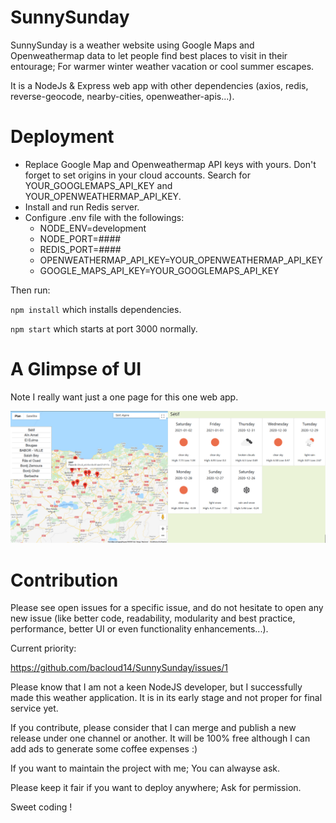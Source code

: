 # SunnySunday

SunnySunday is a weather website using Google Maps and Openweathermap data to let people find best places to visit in their entourage; For warmer winter weather vacation or cool summer escapes. 

It is a NodeJs & Express web app with other dependencies (axios, redis, reverse-geocode, nearby-cities, openweather-apis...).


# Deployment

- Replace Google Map and Openweathermap API keys with yours. Don't forget to set origins in your cloud accounts. Search for YOUR_GOOGLEMAPS_API_KEY and YOUR_OPENWEATHERMAP_API_KEY.
- Install and run Redis server.
- Configure .env file with the followings:
    - NODE_ENV=development
    - NODE_PORT=####
    - REDIS_PORT=####
    - OPENWEATHERMAP_API_KEY=YOUR_OPENWEATHERMAP_API_KEY
    - GOOGLE_MAPS_API_KEY=YOUR_GOOGLEMAPS_API_KEY

Then run:

`npm install` which installs dependencies.

`npm start` which starts at port 3000 normally.

# A Glimpse of UI

Note I really want just a one page for this one web app.

![capture](Capture.PNG)

# Contribution

Please see open issues for a specific issue, and do not hesitate to open any new issue (like better code, readability, modularity and best practice, performance, better UI or even functionality enhancements...).

Current priority: 

https://github.com/bacloud14/SunnySunday/issues/1

Please know that I am not a keen NodeJS developer, but I successfully made this weather application. It is in its early stage and not proper for final service yet.

If you contribute, please consider that I can merge and publish a new release under one channel or another. It will be 100% free although I can add ads to generate some coffee expenses :)

If you want to maintain the project with me; You can alwayse ask.

Please keep it fair if you want to deploy anywhere; Ask for permission.

Sweet coding !
